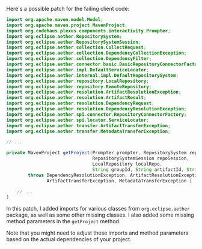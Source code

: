 Here's a possible patch for the failing client code:
```java
import org.apache.maven.model.Model;
import org.apache.maven.project.MavenProject;
import org.codehaus.plexus.components.interactivity.Prompter;
import org.eclipse.aether.RepositorySystem;
import org.eclipse.aether.RepositorySystemSession;
import org.eclipse.aether.collection.CollectRequest;
import org.eclipse.aether.collection.DependencyCollectionException;
import org.eclipse.aether.collection.DependencyFilter;
import org.eclipse.aether.connector.basic.BasicRepositoryConnectorFactory;
import org.eclipse.aether.impl.DefaultServiceLocator;
import org.eclipse.aether.internal.impl.DefaultRepositorySystem;
import org.eclipse.aether.repository.LocalRepository;
import org.eclipse.aether.repository.RemoteRepository;
import org.eclipse.aether.resolution.ArtifactResolutionException;
import org.eclipse.aether.resolution.ArtifactResult;
import org.eclipse.aether.resolution.DependencyRequest;
import org.eclipse.aether.resolution.DependencyResolutionException;
import org.eclipse.aether.spi.connector.RepositoryConnectorFactory;
import org.eclipse.aether.spi.locator.ServiceLocator;
import org.eclipse.aether.transfer.ArtifactTransferException;
import org.eclipse.aether.transfer.MetadataTransferException;

// ...

private MavenProject getProject(Prompter prompter, RepositorySystem repoSystem,
                                RepositorySystemSession repoSession,
                                LocalRepository localRepo,
                                String groupId, String artifactId, String version)
        throws DependencyResolutionException, ArtifactResolutionException,
               ArtifactTransferException, MetadataTransferException {

    // ...
}
```
In this patch, I added imports for various classes from `org.eclipse.aether` package, as well as some other missing classes. I also added some missing method parameters in the `getProject` method.

Note that you might need to adjust these imports and method parameters based on the actual dependencies of your project.